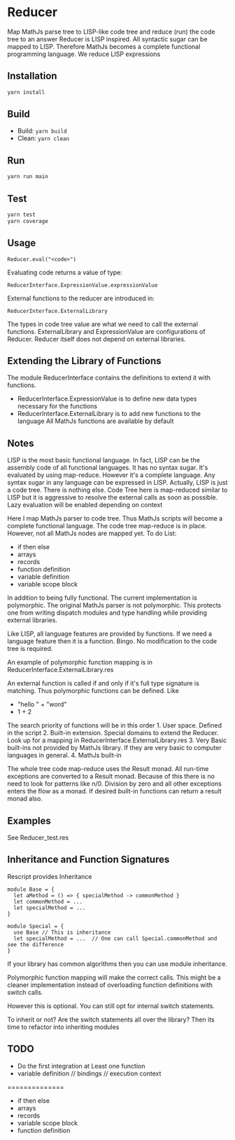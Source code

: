 # Reducer

Map MathJs parse tree to LISP-like code tree and reduce (run) the code tree to an answer
Reducer is LISP inspired. All syntactic sugar can be mapped to LISP. Therefore MathJs becomes a complete functional programming language. We reduce LISP expressions

## Installation

```sh
yarn install
```

## Build

- Build: `yarn build`
- Clean: `yarn clean`

## Run

```sh
yarn run main
```

## Test

```sh
yarn test
yarn coverage
```

## Usage

```res
Reducer.eval("<code>")
```

Evaluating code returns a value of type:

```res
ReducerInterface.ExpressionValue.expressionValue
```

External functions to the reducer are introduced in:

```res
ReducerInterface.ExternalLibrary
```

The types in code tree value are what we need to call the external functions.
ExternalLibrary and ExpressionValue are configurations of Reducer.
Reducer itself does not depend on external libraries.

## Extending the Library of Functions

The module ReducerInterface contains the definitions to extend it with functions.

- ReducerInterface.ExpressionValue is to define new data types necessary for the functions
- ReducerInterface.ExternalLibrary is to add new functions to the language
  All MathJs functions are available by default

## Notes

LISP is the most basic functional language. In fact, LISP can be the assembly code of all functional languages. It has no syntax sugar. It's evaluated by using map-reduce. However it's a complete language. Any syntax sugar in any language can be expressed in LISP. Actually, LISP is just a code tree. There is nothing else. Code Tree here is map-reduced similar to LISP but it is aggressive to resolve the external calls as soon as possible. Lazy evaluation will be enabled depending on context

Here I map MathJs parser to code tree. Thus MathJs scripts will become a complete functional language. The code tree map-reduce is in place. However, not all MathJs nodes are mapped yet. To do List:

- if then else
- arrays
- records
- function definition
- variable definition
- variable scope block

In addition to being fully functional. The current implementation is polymorphic. The original MathJs parser is not polymorphic. This protects one from writing dispatch modules and type handling while providing external libraries.

Like LISP, all language features are provided by functions. If we need a language feature then it is a function. Bingo. No modification to the code tree is required.

An example of polymorphic function mapping is in ReducerInterface.ExternalLibrary.res

An external function is called if and only if it's full type signature is matching. Thus polymorphic functions can be defined. Like

- "hello " + "word"
- 1 + 2

The search priority of functions will be in this order
1\. User space. Defined in the script
2\. Built-in extension. Special domains to extend the Reducer. Look up for a mapping in ReducerInterface.ExternalLibrary.res
3\. Very Basic built-ins not provided by MathJs library. If they are very basic to computer languages in general.
4\. MathJs built-in

The whole tree code map-reduce uses the Result monad. All run-time exceptions are converted to a Result monad. Because of this there is no need to look for patterns like n/0. Division by zero and all other exceptions enters the flow as a monad. If desired built-in functions can return a result monad also.

## Examples

See Reducer_test.res

## Inheritance and Function Signatures

Rescript provides Inheritance

```res
module Base = {
  let aMethod = () => { specialMethod -> commonMethod }
  let commonMethod = ...
  let specialMethod = ...
}

module Special = {
  use Base // This is inheritance
  let specialMethod = ...  // One can call Special.commonMethod and see the difference
}
```

If your library has common algorithms then you can use module inheritance.

Polymorphic function mapping will make the correct calls. This might be a cleaner implementation instead of overloading function definitions with switch calls.

However this is optional. You can still opt for internal switch statements.

To inherit or not? Are the switch statements all over the library? Then its time to refactor into inheriting modules

## TODO

- Do the first integration at Least one function
- variable definition // bindings // execution context

==============

- if then else
- arrays
- records
- variable scope block
- function definition
